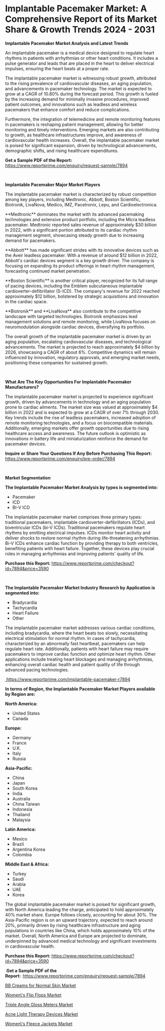 <p><h1>Implantable Pacemaker Market: A Comprehensive Report of its Market Share & Growth Trends 2024 - 2031</h1></p><p><strong>Implantable Pacemaker Market Analysis and Latest Trends</strong></p>
<p><p>An implantable pacemaker is a medical device designed to regulate heart rhythms in patients with arrhythmias or other heart conditions. It includes a pulse generator and leads that are placed in the heart to deliver electrical impulses, ensuring the heart beats at a proper rate.</p><p>The implantable pacemaker market is witnessing robust growth, attributed to the rising prevalence of cardiovascular diseases, an aging population, and advancements in pacemaker technology. The market is expected to grow at a CAGR of 10.80% during the forecast period. This growth is fueled by the increasing demand for minimally invasive procedures, improved patient outcomes, and innovations such as leadless and wireless pacemakers that enhance comfort and reduce complications.</p><p>Furthermore, the integration of telemedicine and remote monitoring features in pacemakers is reshaping patient management, allowing for better monitoring and timely interventions. Emerging markets are also contributing to growth, as healthcare infrastructures improve, and awareness of cardiovascular health increases. Overall, the implantable pacemaker market is poised for significant expansion, driven by technological advancements, demographic shifts, and rising healthcare expenditures.</p></p>
<p><strong>Get a Sample PDF of the Report:&nbsp;</strong> <a href="https://www.reportprime.com/enquiry/request-sample/7894">https://www.reportprime.com/enquiry/request-sample/7894</a></p>
<p>&nbsp;</p>
<p><strong>Implantable Pacemaker Major Market Players</strong></p>
<p><p>The implantable pacemaker market is characterized by robust competition among key players, including Medtronic, Abbott, Boston Scientific, Biotronik, LivaNova, Medico, IMZ, Pacetronix, Lepu, and Cardioelectronica. </p><p>**Medtronic** dominates the market with its advanced pacemaking technologies and extensive product portfolio, including the Micra leadless pacemaker. Medtronic reported sales revenue of approximately $30 billion in 2022, with a significant portion attributed to its cardiac rhythm management segment, showcasing steady growth due to increasing demand for pacemakers.</p><p>**Abbott** has made significant strides with its innovative devices such as the Aveir leadless pacemaker. With a revenue of around $12 billion in 2022, Abbott's cardiac devices segment is a key growth driver. The company is focusing on expanding its product offerings in heart rhythm management, forecasting continued market penetration.</p><p>**Boston Scientific** is another critical player, recognized for its full range of pacing devices, including the Emblem subcutaneous implantable cardioverter-defibrillator (S-ICD). The company's revenue for 2022 reached approximately $12 billion, bolstered by strategic acquisitions and innovation in the cardiac space.</p><p>**Biotronik** and **LivaNova** also contribute to the competitive landscape with targeted technologies. Biotronik emphasizes lead management solutions and remote monitoring, while LivaNova focuses on neuromodulation alongside cardiac devices, diversifying its portfolio.</p><p>The overall growth of the implantable pacemaker market is driven by an aging population, escalating cardiovascular diseases, and technological advancements. The market is projected to reach approximately $4 billion by 2026, showcasing a CAGR of about 6%. Competitive dynamics will remain influenced by innovation, regulatory approvals, and emerging market needs, positioning these companies for sustained growth.</p></p>
<p>&nbsp;</p>
<p><strong>What Are The Key Opportunities For Implantable Pacemaker Manufacturers?</strong></p>
<p><p>The implantable pacemaker market is projected to experience significant growth, driven by advancements in technology and an aging population prone to cardiac ailments. The market size was valued at approximately $4 billion in 2022 and is expected to grow at a CAGR of over 7% through 2030. Key trends include the rise of leadless pacemakers, increased adoption of remote monitoring technologies, and a focus on biocompatible materials. Additionally, emerging markets offer growth opportunities due to rising healthcare access and awareness. The future outlook is optimistic as innovations in battery life and miniaturization reinforce the demand for pacemaker devices.</p></p>
<p><strong>Inquire or Share Your Questions If Any Before Purchasing This Report:</strong> <a href="https://www.reportprime.com/enquiry/pre-order/7894">https://www.reportprime.com/enquiry/pre-order/7894</a></p>
<p>&nbsp;</p>
<p><strong>Market Segmentation</strong></p>
<p><strong>The Implantable Pacemaker Market Analysis by types is segmented into:</strong></p>
<p><ul><li>Pacemaker</li><li>ICD</li><li>BI-V ICD</li></ul></p>
<p><p>The implantable pacemaker market comprises three primary types: traditional pacemakers, implantable cardioverter-defibrillators (ICDs), and biventricular ICDs (bi-V ICDs). Traditional pacemakers regulate heart rhythms by emitting electrical impulses. ICDs monitor heart activity and deliver shocks to restore normal rhythm during life-threatening arrhythmias. Bi-V ICDs enhance cardiac function by providing therapy to both ventricles, benefiting patients with heart failure. Together, these devices play crucial roles in managing arrhythmias and improving patients' quality of life.</p></p>
<p><strong>Purchase this Report:&nbsp;</strong><a href="https://www.reportprime.com/checkout?id=7894&price=3590">https://www.reportprime.com/checkout?id=7894&price=3590</a></p>
<p>&nbsp;</p>
<p><strong>The Implantable Pacemaker Market Industry Research by Application is segmented into:</strong></p>
<p><ul><li>Bradycardia</li><li>Tachycardia</li><li>Heart Failure</li><li>Other</li></ul></p>
<p><p>The implantable pacemaker market addresses various cardiac conditions, including bradycardia, where the heart beats too slowly, necessitating electrical stimulation for normal rhythm. In cases of tachycardia, characterized by an abnormally fast heartbeat, pacemakers can help regulate heart rate. Additionally, patients with heart failure may require pacemakers to improve cardiac function and optimize heart rhythm. Other applications include treating heart blockages and managing arrhythmias, enhancing overall cardiac health and patient quality of life through advanced pacing technologies.</p></p>
<p><a href="https://www.reportprime.com/implantable-pacemaker-r7894">&nbsp;https://www.reportprime.com/implantable-pacemaker-r7894</a></p>
<p><strong>In terms of Region, the Implantable Pacemaker Market Players available by Region are:</strong></p>
<p>
    <p> <strong> North America: </strong>
        <ul>
            <li>United States</li>
            <li>Canada</li>
        </ul>
        </p> 
    <p> <strong> Europe: </strong>
        <ul>
            <li>Germany</li>
            <li>France</li>
            <li>U.K.</li>
            <li>Italy</li>
            <li>Russia</li>
        </ul>
        </p> 
    <p> <strong> Asia-Pacific: </strong>
        <ul>
            <li>China</li>
            <li>Japan</li>
            <li>South Korea</li>
            <li>India</li>
            <li>Australia</li>
            <li>China Taiwan</li>
            <li>Indonesia</li>
            <li>Thailand</li>
            <li>Malaysia</li>
        </ul>
        </p> 
    <p> <strong> Latin America: </strong>
        <ul>
            <li>Mexico</li>
            <li>Brazil</li>
            <li>Argentina Korea</li>
            <li>Colombia</li>
        </ul>
        </p> 
    <p> <strong> Middle East & Africa: </strong>
        <ul>
            <li>Turkey</li>
            <li>Saudi</li>
            <li>Arabia</li>
            <li>UAE</li>
            <li>Korea</li>
        </ul>
    </p>
    </p>
<p><p>The global implantable pacemaker market is poised for significant growth, with North America leading the charge, anticipated to hold approximately 40% market share. Europe follows closely, accounting for about 30%. The Asia-Pacific region is on an upward trajectory, expected to reach around 20%, primarily driven by rising healthcare infrastructure and aging populations in countries like China, which holds approximately 10% of the market. Overall, North America and Europe are projected to dominate, underpinned by advanced medical technology and significant investments in cardiovascular health.</p></p>
<p><strong>Purchase this Report: </strong><a href="https://www.reportprime.com/checkout?id=7894&price=3590">https://www.reportprime.com/checkout?id=7894&price=3590</a></p>
<p>&nbsp;<strong>Get a Sample PDF of the Report:&nbsp;&nbsp;</strong><a href="https://www.reportprime.com/enquiry/request-sample/7894">https://www.reportprime.com/enquiry/request-sample/7894</a></p>
<p><strong></strong></p>
<p><p><a href="https://medium.com/@raygrimes99/bb-creams-for-normal-skin-market-insights-market-products-and-regional-analysis-forecasted-for-6eb1f498439d">BB Creams for Normal Skin Market</a></p><p><a href="https://issuu.com/reportprime-2/docs/womens-flip-flops-market-size-2030._465c0bd6a1f3f2">Women\'s Flip Flops Market</a></p><p><a href="https://medium.com/@justin.wright5348/future-ready-strategic-insights-into-the-global-triple-angle-gloss-meters-market-2024-2031-9f17a49fe937">Triple Angle Gloss Meters Market</a></p><p><a href="https://www.linkedin.com/pulse/future-ready-strategic-insights-global-acne-light-therapy-devices-t8wcf?trackingId=HTaYw07WTXOHHWqPTHJNbA%3D%3D">Acne Light Therapy Devices Market</a></p><p><a href="https://issuu.com/reportprime-2/docs/womens-fleece-jackets-market-size-2_8a9fac7d6f2e77">Women\'s Fleece Jackets Market</a></p></p>